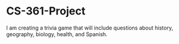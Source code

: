 # CS-361-Project

I am creating a trivia game that will include questions about history, geography, biology, health, and Spanish.
